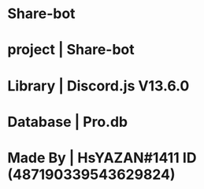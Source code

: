 # Share-bot
# project | Share-bot
# Library | Discord.js V13.6.0
# Database | Pro.db
# Made By | HsYAZAN#1411 ID (487190339543629824)
